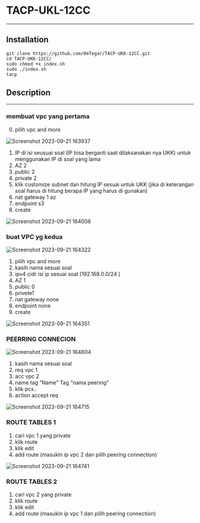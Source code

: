 # TACP-UKL-12CC

---

## Installation
```
git clone https://github.com/OmTegar/TACP-UKK-12CC.git
cd TACP-UKK-12CC/
sudo chmod +x index.sh
sudo ./index.sh
tacp
```


## Description

---
### membuat vpc yang pertama
0. pilih vpc and more  
  
  ![Screenshot 2023-09-21 163937](https://github.com/kachenchaney/ukkXII/assets/111231552/97371baa-f9d3-41d5-ad5a-5173979d05fe)

1. IP di isi seusuai soal (IP bisa berganti saat dilaksanakan nya UKK) untuk menggunakan IP di soal yang lama
2. AZ 2
3. public 2  
4. private 2
5. klik customize subnet dan hitung IP sesuai untuk UKK (jika di keterangan soal harus di hitung berapa IP yang harus di gunakan)
6. nat gateway 1 az
7. endpoint s3
8. create
   
  ![Screenshot 2023-09-21 164006](https://github.com/kachenchaney/ukkXII/assets/111231552/b3118ee7-645f-4f82-bcd9-d48c9517cabb)


### buat VPC yg kedua

  ![Screenshot 2023-09-21 164322](https://github.com/kachenchaney/ukkXII/assets/111231552/820ea839-0e54-4d75-ba77-96a970b00a47)


1.	pilih vpc and more
2.	kasih nama sesuai soal
3.	ipv4 cidr isi ip sesuai soal (192.168.0.0/24 )
4.	AZ 1
5.	public 0
6.	privete1
7.	nat gateway none
8.	endpoint none
9.	create


  ![Screenshot 2023-09-21 164351](https://github.com/kachenchaney/ukkXII/assets/111231552/13fdf8e6-da6f-46f4-9cc5-dc577fc22ec7)


### PEERRING CONNECION


  ![Screenshot 2023-09-21 164604](https://github.com/kachenchaney/ukkXII/assets/111231552/bc92fe4b-60b9-4937-80dd-3456dd10c1ff)


1.	kasih nama sesuai soal 
2.	req vpc 1
3.	acc vpc 2
4.	name tag “Name” Tag “nama peering”
5.	klik pcx.. 
6.	action accept req

  
  ![Screenshot 2023-09-21 164715](https://github.com/kachenchaney/ukkXII/assets/111231552/a626afd2-ecb6-4ebc-9361-7a9e31fa38a8)


### ROUTE TABLES 1

1.	cari vpc 1 yang private
2.	klik route
3.	klik edit
4.	add route (masukin ip vpc 2 dan pilih peering connection)


  ![Screenshot 2023-09-21 164741](https://github.com/kachenchaney/ukkXII/assets/111231552/07ba3bd2-7522-4760-b76e-c9320bf954ab)


### ROUTE TABLES 2

1.	cari vpc 2 yang private
2.	klik route
3.	klik edit
4.	add route (masukin ip vpc 1 dan pilih peering connection)

